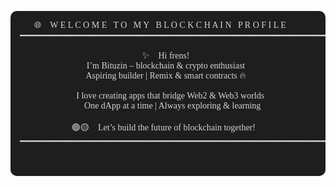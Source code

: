 <div align="center">

<pre style="background-color:#1e1e1e; color:#d4d4d4; padding:15px; border-radius:10px; font-family:Fira Code;">
🌐🚀 W E L C O M E   T O   M Y   B L O C K C H A I N   P R O F I L E 🚀🌐
━━━━━━━━━━━━━━━━━━━━━━━━━━━━━━━━━━━━━━━━━━━━━━━━━━━━━━━━━━━━━━

✨👋 Hi frens!  
I’m Bituzin – blockchain & crypto enthusiast  
Aspiring builder | Remix & smart contracts 🔥  

💫 I love creating apps that bridge Web2 & Web3 worlds  
🌟 One dApp at a time | Always exploring & learning

🟢🟡🔵 Let’s build the future of blockchain together! 🚀
━━━━━━━━━━━━━━━━━━━━━━━━━━━━━━━━━━━━━━━━━━━━━━━━━━━━━━━━━━━━━━

<!-- Typing Solidity wewnątrz tego samego bloku -->
<img src="https://readme-typing-svg.herokuapp.com?font=Fira+Code&size=10&duration=12000&pause=500&color=00FF00&center=true&vCenter=true&width=800&lines=pragma+solidity+^0.8.0;%0Acontract+SimpleStorage+{+uint256+public+data;+function+set(uint256+_data)+public+{+data+=_data;+}+function+get()+public+vie



  
---

### 🌐 My Socials

[![X](https://img.shields.io/badge/Twitter-%231DA1F2.svg?logo=Twitter\&logoColor=white)](https://x.com/bituzin2)
[![Telegram](https://img.shields.io/badge/Telegram-2CA5E0?logo=telegram\&logoColor=white)](https://t.me/bituzin)
[![Farcaster](https://img.shields.io/badge/Farcaster-7B3FE4?logo=farcaster\&logoColor=white)](https://farcaster.xyz/bituzin)

---

### 💻 My Tech Stack

⚡ **Languages & Frameworks:**
![JavaScript](https://img.shields.io/badge/javascript-%23323330.svg?style=for-the-badge\&logo=javascript\&logoColor=%23F7DF1E)
![Solidity](https://img.shields.io/badge/Solidity-%23363636.svg?style=for-the-badge\&logo=solidity\&logoColor=white)

🚀 **Tools & Platforms:**
![Ethers.js](https://img.shields.io/badge/Ethers.js-5C6BC0?style=for-the-badge\&logo=ethers\&logoColor=white)
![Vercel](https://img.shields.io/badge/vercel-%23000000.svg?style=for-the-badge\&logo=vercel\&logoColor=white)
![Netlify](https://img.shields.io/badge/netlify-%2300C7B7.svg?style=for-the-badge\&logo=netlify\&logoColor=white)
![IPFS](https://img.shields.io/badge/IPFS-009EEE?style=for-the-badge\&logo=ipfs\&logoColor=white)

---

### 📚 Currently Learning

**Hardhat** – testing & deploying smart contracts

**Foundry** – advanced Solidity dev framework


---



![](https://github-readme-stats.vercel.app/api?username=bituzin\&theme=radical\&hide_border=false\&include_all_commits=true\&count_private=true)

---

![](https://github-readme-streak-stats.herokuapp.com/?user=bituzin\&theme=radical\&hide_border=false)

---

![](https://github-readme-stats.vercel.app/api/top-langs/?username=bituzin\&theme=radical\&hide_border=false\&include_all_commits=true\&count_private=true\&layout=compact)

---

![](https://github-profile-trophy.vercel.app/?username=bituzin\&theme=radical\&no-frame=false\&no-bg=true\&margin-w=4)

